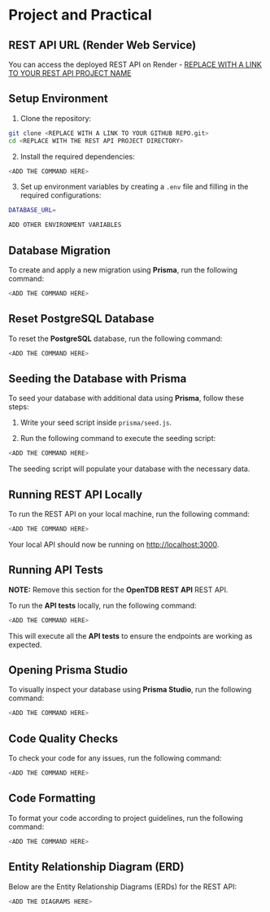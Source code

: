 # Project and Practical

## REST API URL (Render Web Service)
You can access the deployed REST API on Render - [REPLACE WITH A LINK TO YOUR REST API PROJECT NAME](<REPLACE WITH A LINK TO YOUR REST API>)

## Setup Environment

1. Clone the repository:

```bash
git clone <REPLACE WITH A LINK TO YOUR GITHUB REPO.git>
cd <REPLACE WITH THE REST API PROJECT DIRECTORY>
```

2. Install the required dependencies:

```bash
<ADD THE COMMAND HERE>
```

3. Set up environment variables by creating a `.env` file and filling in the required configurations:

```bash
DATABASE_URL=

ADD OTHER ENVIRONMENT VARIABLES
```

## Database Migration

To create and apply a new migration using **Prisma**, run the following command:

```bash
<ADD THE COMMAND HERE>
```

## Reset PostgreSQL Database

To reset the **PostgreSQL** database, run the following command:

```bash
<ADD THE COMMAND HERE>
```

## Seeding the Database with Prisma

To seed your database with additional data using **Prisma**, follow these steps:

1. Write your seed script inside `prisma/seed.js`.

2. Run the following command to execute the seeding script:

```bash
<ADD THE COMMAND HERE>
```

The seeding script will populate your database with the necessary data.

## Running REST API Locally

To run the REST API on your local machine, run the following command:

```bash
<ADD THE COMMAND HERE>
```

Your local API should now be running on <http://localhost:3000>.

## Running API Tests

**NOTE:** Remove this section for the **OpenTDB REST API** REST API.

To run the **API tests** locally, run the following command:

```bash
<ADD THE COMMAND HERE>
```

This will execute all the **API tests** to ensure the endpoints are working as expected.

## Opening Prisma Studio

To visually inspect your database using **Prisma Studio**, run the following command:

```bash
<ADD THE COMMAND HERE>
```

## Code Quality Checks

To check your code for any issues, run the following command:

```bash
<ADD THE COMMAND HERE>
```

## Code Formatting

To format your code according to project guidelines, run the following command:

```bash
<ADD THE COMMAND HERE>
```

## Entity Relationship Diagram (ERD)

Below are the Entity Relationship Diagrams (ERDs) for the REST API:

```bash
<ADD THE DIAGRAMS HERE>
```
